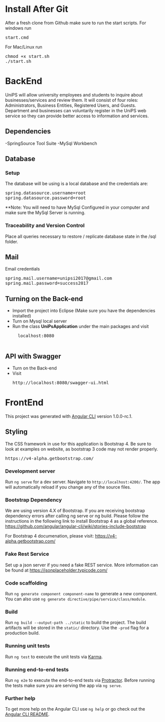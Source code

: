 # Install After Git
After a fresh clone from Github make sure to run the start scripts.
For windows run
<pre>start.cmd</pre>

For Mac/Linux run
<pre>
chmod +x start.sh
./start.sh
</pre>

# BackEnd

UniPS will allow university employees and students to inquire about businesses/services and review them.  It will consist of four roles: Administrators, Business Entities, Registered Users, and Guests. Department and businesses can voluntarily register in the UniPS web service so they can provide better access to information and services.

## Dependencies
-SpringSource Tool Suite
-MySql Workbench

## Database

### Setup
The database will be using is a local database and the credentials are:
<pre>
spring.datasource.username=root
spring.datasource.password=root
</pre>

**Note: You will need to have MySql Configured in your computer and make sure the MySql Server is running.

### Traceability and Version Control
Place all queries necessary to restore / replicate database state in the /sql folder.

## Mail

Email credentials
<pre>
spring.mail.username=unipsi2017@gmail.com
spring.mail.password=success2017
</pre>

## Turning on the Back-end

- Import the project into Eclipse (Make sure you have the dependencies installed)
- Turn on Mysql local server
- Run the class **UniPsApplication** under the main packages and visit
	<pre>
	localhost:8080
	</pre>

## API with Swagger

- Turn on the Back-end
- Visit <pre>http://localhost:8080/swagger-ui.html</pre>


# FrontEnd

This project was generated with [Angular CLI](https://github.com/angular/angular-cli) version 1.0.0-rc.1.

## Styling

The CSS framework in use for this application is Bootstrap 4. Be sure to look at examples on website, as bootstrap 3 code may not render properly.
<pre>
https://v4-alpha.getbootstrap.com/
</pre>


### Development server
Run `ng serve` for a dev server. Navigate to `http://localhost:4200/`. The app will automatically reload if you change any of the source files.

### Bootstrap Dependency
We are using version 4.X of Bootstrap. If you are receiving bootstrap dependency errors after calling ng serve or ng build. Please follow the instructions in the following link to install Bootstrap 4 as a global reference.
https://github.com/angular/angular-cli/wiki/stories-include-bootstrap

For Bootstrap 4 documenation, please visit:
https://v4-alpha.getbootstrap.com/

### Fake Rest Service
Set up a json server if you need a fake REST service. More information can be found at https://jsonplaceholder.typicode.com/

### Code scaffolding

Run `ng generate component component-name` to generate a new component. You can also use `ng generate directive/pipe/service/class/module`.

### Build

Run `ng build --output-path ../static` to build the project. The build artifacts will be stored in the `static/` directory. Use the `-prod` flag for a production build.

### Running unit tests

Run `ng test` to execute the unit tests via [Karma](https://karma-runner.github.io).

### Running end-to-end tests

Run `ng e2e` to execute the end-to-end tests via [Protractor](http://www.protractortest.org/).
Before running the tests make sure you are serving the app via `ng serve`.

### Further help

To get more help on the Angular CLI use `ng help` or go check out the [Angular CLI README](https://github.com/angular/angular-cli/blob/master/README.md).

